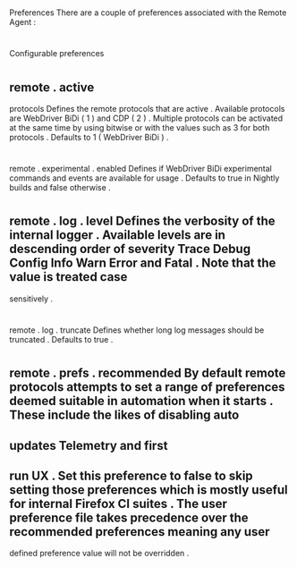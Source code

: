 #
Preferences
There
are
a
couple
of
preferences
associated
with
the
Remote
Agent
:
#
#
Configurable
preferences
#
#
#
remote
.
active
-
protocols
Defines
the
remote
protocols
that
are
active
.
Available
protocols
are
WebDriver
BiDi
(
1
)
and
CDP
(
2
)
.
Multiple
protocols
can
be
activated
at
the
same
time
by
using
bitwise
or
with
the
values
such
as
3
for
both
protocols
.
Defaults
to
1
(
WebDriver
BiDi
)
.
#
#
#
remote
.
experimental
.
enabled
Defines
if
WebDriver
BiDi
experimental
commands
and
events
are
available
for
usage
.
Defaults
to
true
in
Nightly
builds
and
false
otherwise
.
#
#
#
remote
.
log
.
level
Defines
the
verbosity
of
the
internal
logger
.
Available
levels
are
in
descending
order
of
severity
Trace
Debug
Config
Info
Warn
Error
and
Fatal
.
Note
that
the
value
is
treated
case
-
sensitively
.
#
#
#
remote
.
log
.
truncate
Defines
whether
long
log
messages
should
be
truncated
.
Defaults
to
true
.
#
#
#
remote
.
prefs
.
recommended
By
default
remote
protocols
attempts
to
set
a
range
of
preferences
deemed
suitable
in
automation
when
it
starts
.
These
include
the
likes
of
disabling
auto
-
updates
Telemetry
and
first
-
run
UX
.
Set
this
preference
to
false
to
skip
setting
those
preferences
which
is
mostly
useful
for
internal
Firefox
CI
suites
.
The
user
preference
file
takes
precedence
over
the
recommended
preferences
meaning
any
user
-
defined
preference
value
will
not
be
overridden
.
